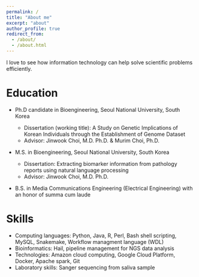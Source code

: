 ```yaml
---
permalink: /
title: "About me"
excerpt: "about"
author_profile: true
redirect_from: 
  - /about/
  - /about.html
---
```


I love to see how information technology can help solve scientific problems efficiently. 


Education
======
* Ph.D candidate in Bioengineering, Seoul National University, South Korea
  * Dissertation (working title): A Study on Genetic Implications of Korean Individuals through the Establishment of Genome Dataset
  * Advisor: Jinwook Choi, M.D. Ph.D. & Murim Choi, Ph.D.

* M.S. in Bioengineering, Seoul National University, South Korea
  * Dissertation: Extracting biomarker information from pathology reports using natural language processing
  * Advisor: Jinwook Choi, M.D. Ph.D.

* B.S. in Media Communications Engineering (Electrical Engineering) with an honor of summa cum laude


Skills
======
* Computing languages: Python, Java, R, Perl, Bash shell scripting, MySQL, Snakemake, Workflow managment language (WDL)
* Bioinformatics: Hail, pipeline management for NGS data analysis
* Technologies: Amazon cloud computing, Google Cloud Platform, Docker, Apache spark, Git
* Laboratory skills: Sanger sequencing from saliva sample
